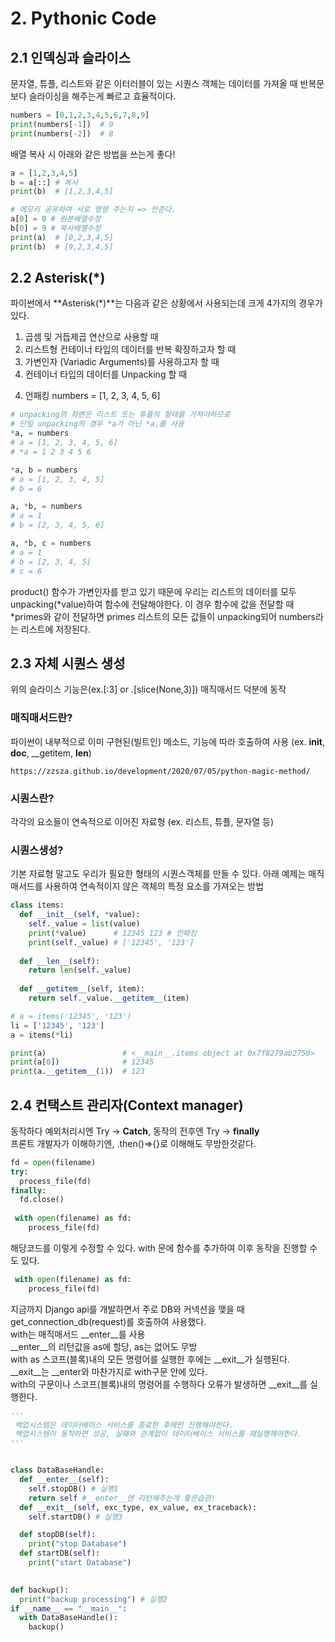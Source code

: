 # 2. Pythonic Code

## 2.1 인덱싱과 슬라이스
문자열, 튜플, 리스트와 같은 이터러블이 있는 시퀀스 객체는 데이터를 가져올 때 반복문 보다 슬라이싱을 해주는게 빠르고 효율적이다.

```python
numbers = [0,1,2,3,4,5,6,7,8,9]
print(numbers[-1])  # 9
print(numbers[-2])  # 8
```
배열 복사 시 아래와 같은 방법을 쓰는게 좋다!
```python
a = [1,2,3,4,5]
b = a[::] # 복사
print(b)  # [1,2,3,4,5]

# 메모리 공유하여 서로 영향 주는지 => 안준다.
a[0] = 0 # 원본배열수정
b[0] = 9 # 복사배열수정
print(a)  # [0,2,3,4,5]
print(b)  # [9,2,3,4,5]
```

## 2.2 **Asterisk(*)**
파이썬에서 **Asterisk(*)**는 다음과 같은 상황에서 사용되는데 크게 4가지의 경우가 있다.

1) 곱셈 및 거듭제곱 연산으로 사용할 때
2) 리스트형 컨테이너 타입의 데이터를 반복 확장하고자 할 때
3) 가변인자 (Variadic Arguments)를 사용하고자 할 때
4) 컨테이너 타입의 데이터를 Unpacking 할 때

4. 언패킹
numbers = [1, 2, 3, 4, 5, 6]
```python
# unpacking의 좌변은 리스트 또는 튜플의 형태를 가져야하므로
# 단일 unpacking의 경우 *a가 아닌 *a,를 사용
*a, = numbers
# a = [1, 2, 3, 4, 5, 6]
# *a = 1 2 3 4 5 6

*a, b = numbers
# a = [1, 2, 3, 4, 5]
# b = 6

a, *b, = numbers
# a = 1
# b = [2, 3, 4, 5, 6]

a, *b, c = numbers
# a = 1
# b = [2, 3, 4, 5]
# c = 6
```

product() 함수가 가변인자를 받고 있기 때문에 우리는 리스트의 데이터를 모두 unpacking(*value)하여 함수에 전달해야한다.
이 경우 함수에 값을 전달할 때 *primes와 같이 전달하면 primes 리스트의 모든 값들이 unpacking되어 numbers라는 리스트에 저장된다.

## 2.3 자체 시퀀스 생성
위의 슬라이스 기능은(ex.[:3] or .[slice(None,3)]) 매직매서드 덕분에 동작
### 매직매서드란? 
파이썬이 내부적으로 이미 구현된(빌트인) 메소드, 기능에 따라 호출하여 사용 
(ex. __init__, __doc__, __getitem, __len__)
~~~ 매직매서드 정리 잘되있음
https://zzsza.github.io/development/2020/07/05/python-magic-method/
~~~
### 시퀀스란? 
각각의 요소들이 연속적으로 이어진 자료형
(ex. 리스트, 튜플, 문자열 등)
### 시퀀스생성?
기본 자료형 말고도 우리가 필요한 형태의 시퀀스객체를 만들 수 있다.
아래 예제는 매직매서드를 사용하여 연속적이지 않은 객체의 특정 요소를 가져오는 방법
```python
class items:
  def __init__(self, *value): 
    self._value = list(value)
    print(*value)      # 12345 123 # 언패킹
    print(self._value) # ['12345', '123']
    
  def __len__(self):
    return len(self._value)
    
  def __getitem__(self, item):
    return self._value.__getitem__(item)

# a = items('12345', '123')
li = ['12345', '123']
a = items(*li)

print(a)                 # <__main__.items object at 0x7f8279ab2750>
print(a[0])              # 12345
print(a.__getitem__(1))  # 123
```

## 2.4 컨택스트 관리자(Context manager)
동작하다 예외처리시엔 Try -> <b>Catch</b>, 동작의 전후엔 Try -> <b>finally</b>
<br/>
프론트 개발자가 이해하기엔, .then()=>{}로 이해해도 무방한것같다.
~~~python
fd = open(filename)
try:
  process_file(fd)
finally:
  fd.close()
  
 with open(filename) as fd:
    process_file(fd)
~~~
해당코드를 이렇게 수정할 수 있다. with 문에 함수를 추가하여 이후 동작을 진행할 수도 있다.
~~~python  
 with open(filename) as fd:
    process_file(fd)
~~~
지금까지 Django api를 개발하면서 주로 DB와 커넥션을 맺을 때 get_connection_db(request)를 호출하여 사용했다.<br/>
with는 매직매서드 __enter__를 사용<br/>
__enter__의 리턴값을 as에 할당, as는 없어도 무방<br/>
with as 스코프(블록)내의 모든 명령어를 실행한 후에는 __exit__가 실행된다.<br/>
__exit__는 __enter와 마찬가지로 with구문 안에 있다.<br/>
with의 구문이나 스코프(블록)내의 명령어를 수행하다 오류가 발생하면 __exit__를 실행한다.
~~~python
'''
 백업시스템은 데이터베이스 서비스를 종료한 후에만 진행해야한다.
 백업시스템이 동작하면 성공, 실패와 관계없이 데이터베이스 서비스를 재실행해야한다.
'''


class DataBaseHandle:
  def __enter__(self):
    self.stopDB() # 실행1
    return self #__enter__엔 리턴해주는게 좋은습관!
  def __exit__(self, exc_type, ex_value, ex_traceback):
    self.startDB() # 실행3

  def stopDB(self):
    print("stop Database")
  def startDB(self):
    print("start Database")
  

def backup():
  print("backup processing") # 실행2
if __name__ == "__main__":
  with DataBaseHandle():
    backup()
~~~
